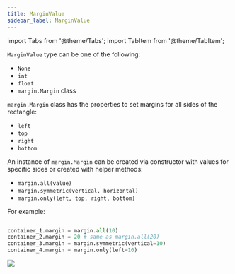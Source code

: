 ```yaml
---
title: MarginValue
sidebar_label: MarginValue
---
```

import Tabs from '@theme/Tabs';
import TabItem from '@theme/TabItem';

`MarginValue` type can be one of the following:
* `None`
* `int`
* `float`
*  `margin.Margin` class

`margin.Margin` class has the properties to set margins for all sides of the rectangle: 
* `left`
* `top`
* `right`
* `bottom`

An instance of `margin.Margin` can be created via constructor with values for specific sides or created with helper methods:

* `margin.all(value)`
* `margin.symmetric(vertical, horizontal)`
* `margin.only(left, top, right, bottom)`

For example:

```python

container_1.margin = margin.all(10)
container_2.margin = 20 # same as margin.all(20)
container_3.margin = margin.symmetric(vertical=10)
container_4.margin = margin.only(left=10)
```
<img src="/img/docs/controls/container/container-margin-diagram.png" className="screenshot-50" />